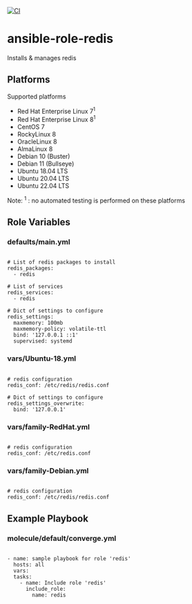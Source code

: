 [![CI](https://github.com/de-it-krachten/ansible-role-redis/workflows/CI/badge.svg?event=push)](https://github.com/de-it-krachten/ansible-role-redis/actions?query=workflow%3ACI)


# ansible-role-redis

Installs & manages redis


## Platforms

Supported platforms

- Red Hat Enterprise Linux 7<sup>1</sup>
- Red Hat Enterprise Linux 8<sup>1</sup>
- CentOS 7
- RockyLinux 8
- OracleLinux 8
- AlmaLinux 8
- Debian 10 (Buster)
- Debian 11 (Bullseye)
- Ubuntu 18.04 LTS
- Ubuntu 20.04 LTS
- Ubuntu 22.04 LTS

Note:
<sup>1</sup> : no automated testing is performed on these platforms

## Role Variables
### defaults/main.yml
<pre><code>
# List of redis packages to install
redis_packages:
  - redis

# List of services
redis_services:
  - redis

# Dict of settings to configure
redis_settings:
  maxmemory: 100mb
  maxmemory-policy: volatile-ttl
  bind: '127.0.0.1 ::1'
  supervised: systemd
</pre></code>

### vars/Ubuntu-18.yml
<pre><code>
# redis configuration
redis_conf: /etc/redis/redis.conf

# Dict of settings to configure
redis_settings_overwrite:
  bind: '127.0.0.1'
</pre></code>

### vars/family-RedHat.yml
<pre><code>
# redis configuration
redis_conf: /etc/redis.conf
</pre></code>

### vars/family-Debian.yml
<pre><code>
# redis configuration
redis_conf: /etc/redis/redis.conf
</pre></code>



## Example Playbook
### molecule/default/converge.yml
<pre><code>
- name: sample playbook for role 'redis'
  hosts: all
  vars:
  tasks:
    - name: Include role 'redis'
      include_role:
        name: redis
</pre></code>
